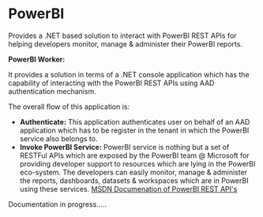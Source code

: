 # PowerBI
Provides a .NET based solution to interact with PowerBI REST APIs for helping developers monitor, manage &amp; administer their PowerBI reports.

<b>PowerBI Worker:</b>
<p>It provides a solution in terms of a .NET console application which has the capability of interacting with the PowerBI REST APIs using AAD
authentication mechanism.</p>

The overall flow of this application is:
<ul>
  <li><b>Authenticate:</b> This application authenticates user on behalf of an AAD application which has to be register in the tenant in which the PowerBI service also belongs to.</li>
  <li><b>Invoke PowerBI Service:</b> PowerBI service is nothing but a set of RESTFul APIs which are exposed by the PowerBI team @ Microsoft for providing developer support to resources which are lying in the PowerBI eco-system. The developers can easily monitor, manage & administer the reports, dashboards, datasets & workspaces which are in PowerBI using these services. <a href="https://docs.microsoft.com/en-us/rest/api/power-bi/">MSDN Documenation of PowerBI REST API's</a></li>
</ul>

<p>Documentation in progress.....</p>

